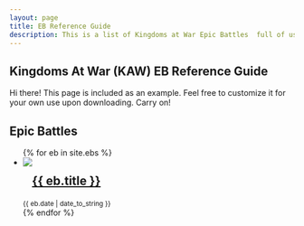 ```yaml
---
layout: page
title: EB Reference Guide
description: This is a list of Kingdoms at War Epic Battles  full of usefule tips and instructions on how to beat them.
---
```


## Kingdoms At War (KAW) EB Reference Guide

<p class="message">
    Hi there! This page is included as an example. Feel free to customize it for your own use upon downloading. Carry on!
</p>

<div class="related">
    <h2>Epic Battles</h2>
    <ul class="related-posts">
        {% for eb in site.ebs %}
        <li>
        <div style="float:left"><img src="http://via.placeholder.com/150x150"></div>
            <h2 style="float:left">
                <a href="{{ site.baseurl }}{{ eb.url }}"> {{ eb.title }} </a>
            </h2>
            <br style="clear:both" />
       <small>{{ eb.date | date_to_string }}</small>
        </li>
        {% endfor %}
    </ul>
</div>



